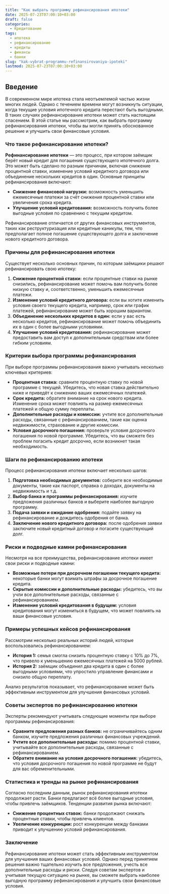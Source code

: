 ```yaml
---
title: "Как выбрать программу рефинансирования ипотеки"
date: 2025-07-23T07:00:10+03:00
draft: false
categories:
  - Кредитование
tags:
  - ипотека
  - рефинансирование
  - кредиты
  - финансы
  - банки
slug: "kak-vybrat-programmu-refinansirovaniya-ipoteki"
lastmod: 2025-07-23T07:00:10+03:00
---
```


## Введение

В современном мире ипотека стала неотъемлемой частью жизни многих людей. Однако с течением времени могут возникнуть ситуации, когда текущие условия ипотечного кредита перестают быть выгодными. В таких случаях рефинансирование ипотеки может стать настоящим спасением. В этой статье мы рассмотрим, как выбрать программу рефинансирования ипотеки, чтобы вы могли принять обоснованное решение и улучшить свои финансовые условия.

### Что такое рефинансирование ипотеки?

**Рефинансирование ипотеки** — это процесс, при котором заёмщик берёт новый кредит для погашения существующего ипотечного долга. Это может быть сделано по разным причинам, включая снижение процентной ставки, изменение условий кредитного договора или объединение нескольких кредитов в один. Основные принципы рефинансирования включают:

- **Снижение финансовой нагрузки:** возможность уменьшить ежемесячные платежи за счёт снижения процентной ставки или увеличения срока кредита.
- **Улучшение условий кредитования:** возможность получить более выгодные условия по сравнению с текущим кредитом.

Рефинансирование отличается от других финансовых инструментов, таких как реструктуризация или кредитные каникулы, тем, что предполагает полное погашение существующего долга и заключение нового кредитного договора.

### Причины для рефинансирования ипотеки

Существует несколько основных причин, по которым заёмщики решают рефинансировать свою ипотеку:

1. **Снижение процентной ставки:** если процентные ставки на рынке снизились, рефинансирование может помочь вам получить более низкую ставку и, соответственно, уменьшить ежемесячные платежи.
2. **Изменение условий кредитного договора:** если вы хотите изменить условия своего текущего кредита, например, срок или график платежей, рефинансирование может быть хорошим вариантом.
3. **Объединение нескольких кредитов в один:** если у вас есть несколько кредитов, рефинансирование может помочь объединить их в один с более выгодными условиями.
4. **Улучшение условий кредитования:** рефинансирование может предоставить вам доступ к дополнительным средствам или более гибким условиям.

### Критерии выбора программы рефинансирования

При выборе программы рефинансирования важно учитывать несколько ключевых критериев:

- **Процентная ставка:** сравните процентную ставку по новой программе с текущей. Убедитесь, что новая ставка действительно ниже и приведёт к снижению ваших ежемесячных платежей.
- **Срок кредита:** обратите внимание на срок нового кредита. Изменение срока может повлиять на размер ежемесячных платежей и общую сумму переплаты.
- **Дополнительные расходы и комиссии:** учтите все дополнительные расходы, связанные с рефинансированием, такие как оценка недвижимости, страхование и другие комиссии.
- **Условия досрочного погашения:** проверьте условия досрочного погашения по новой программе. Убедитесь, что вы сможете без проблем погасить кредит досрочно, если возникнет такая необходимость.

### Шаги по рефинансированию ипотеки

Процесс рефинансирования ипотеки включает несколько шагов:

1. **Подготовка необходимых документов:** соберите все необходимые документы, такие как паспорт, справка о доходах, документы на недвижимость и т.д.
2. **Выбор банка и программы рефинансирования:** изучите предложения различных банков и выберите наиболее выгодную программу.
3. **Подача заявки и ожидание одобрения:** подайте заявку на рефинансирование и дождитесь одобрения от банка.
4. **Заключение нового кредитного договора:** после одобрения заявки заключите новый кредитный договор и погасите существующий долг.

### Риски и подводные камни рефинансирования

Несмотря на все преимущества, рефинансирование ипотеки имеет свои риски и подводные камни:

- **Возможные потери при досрочном погашении текущего кредита:** некоторые банки могут взимать штрафы за досрочное погашение кредита.
- **Скрытые комиссии и дополнительные расходы:** убедитесь, что вы учли все дополнительные расходы, связанные с рефинансированием.
- **Изменение условий кредитования в будущем:** условия кредитования могут измениться в будущем, что может повлиять на ваши финансовые условия.

### Примеры успешных кейсов рефинансирования

Рассмотрим несколько реальных историй людей, которые воспользовались рефинансированием:

- **История 1:** семья смогла снизить процентную ставку с 10% до 7%, что привело к уменьшению ежемесячных платежей на 5000 рублей.
- **История 2:** заёмщик объединил два кредита в один с более выгодными условиями, что упростило управление финансами и снизило общую переплату.

Анализ результатов показывает, что рефинансирование может быть эффективным инструментом для улучшения финансовых условий.

### Советы экспертов по рефинансированию ипотеки

Эксперты рекомендуют учитывать следующие моменты при выборе программы рефинансирования:

- **Сравните предложения разных банков:** не ограничивайтесь одним банком, изучите предложения различных финансовых учреждений.
- **Учтите все дополнительные расходы:** помимо процентной ставки, учитывайте все дополнительные расходы, связанные с рефинансированием.
- **Обратите внимание на условия досрочного погашения:** убедитесь, что условия досрочного погашения по новой программе не будут для вас обременительными.

### Статистика и тренды на рынке рефинансирования

Согласно последним данным, рынок рефинансирования ипотеки продолжает расти. Банки предлагают всё более выгодные условия, чтобы привлечь заёмщиков. Тенденции развития рынка включают:

- **Снижение процентных ставок:** банки продолжают снижать процентные ставки, чтобы привлечь клиентов.
- **Увеличение конкуренции:** рост конкуренции между банками приводит к улучшению условий рефинансирования.

### Заключение

Рефинансирование ипотеки может стать эффективным инструментом для улучшения ваших финансовых условий. Однако перед принятием решения важно тщательно изучить все предложения, учесть все дополнительные расходы и риски. Следуя советам экспертов и учитывая текущую ситуацию на рынке, вы сможете выбрать наиболее выгодную программу рефинансирования и улучшить свои финансовые условия.
